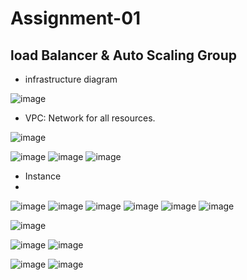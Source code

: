 # Assignment-01
## load Balancer & Auto Scaling Group
- infrastructure diagram

  
![image](https://github.com/user-attachments/assets/8141cd79-c508-42e3-8f51-d0ae6abdf5e3)



- VPC: Network for all resources.
  
![image](https://github.com/user-attachments/assets/5708bedc-4115-4130-88ca-22215582b93c)

![image](https://github.com/user-attachments/assets/b47adb27-5ee1-465e-b908-de0087b482bc)
![image](https://github.com/user-attachments/assets/1cca639d-755b-44a8-b0d0-54326a06056c)
![image](https://github.com/user-attachments/assets/019dbcc3-63ed-4cef-a4e1-91744cbbfb5a)

- Instance
- 
![image](https://github.com/user-attachments/assets/154bdfd5-ac9d-49a7-bed4-4ad0cb25afc0)
![image](https://github.com/user-attachments/assets/c091af0d-4fdb-4e11-b3dc-0e7a183344f7)
![image](https://github.com/user-attachments/assets/d3453c47-7426-4273-81d2-01806eea3e7e)
![image](https://github.com/user-attachments/assets/fdfc5dbc-3c8d-4344-8c33-29ae2b3b2430)
![image](https://github.com/user-attachments/assets/fafb44e7-7c5f-4898-a554-2de7d789de7d)
![image](https://github.com/user-attachments/assets/3b852d96-2287-4ce5-ba48-720cca66f619)

![image](https://github.com/user-attachments/assets/df06dc51-3ecd-4aae-911b-e890e5931857)

![image](https://github.com/user-attachments/assets/97b480de-813a-41fa-ac7b-1a9845136039)
![image](https://github.com/user-attachments/assets/5cd03b85-169d-430d-af3e-9d5082d7a3d0)

![image](https://github.com/user-attachments/assets/f5b069aa-32dc-40d6-9213-54eab09a76eb)
![image](https://github.com/user-attachments/assets/318e3b72-aa76-4a66-ab36-ad915c9088af)




